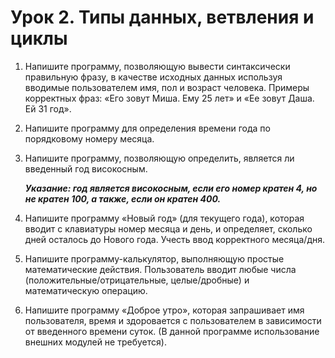 # Урок 2. Типы данных, ветвления и циклы
1. Напишите программу, позволяющую вывести синтаксически правильную фразу, в качестве исходных данных используя вводимые пользователем имя, пол и возраст человека. Примеры корректных фраз: «Его зовут Миша. Ему 25 лет» и «Ее зовут Даша. Ей 31 год».
2. Напишите программу для определения времени года по порядковому номеру месяца.
3. Напишите программу, позволяющую определить, является ли введенный год високосным.

	***Указание: год является високосным, если его номер кратен 4, но не кратен 100, а также, если он кратен 400.***
4. Напишите программу «Новый год» (для текущего года), которая вводит с клавиатуры номер месяца и день, и определяет, сколько дней осталось до Нового года. Учесть ввод корректного месяца/дня.
5. Напишите программу-калькулятор, выполняющую простые математические действия. Пользователь вводит любые числа (положительные/отрицательные, целые/дробные) и математическую операцию.
6. Напишите программу «Доброе утро», которая запрашивает имя пользователя, время и здоровается с пользователем в зависимости от введенного времени суток. (В данной программе использование внешних модулей не требуется).
